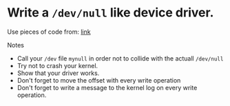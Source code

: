 # Write a `/dev/null` like device driver.

Use pieces of code from:
[link](https://github.com/veltzer/demos-linux/tree/master/src/kernel_standalone/mynull)

Notes
* Call your `/dev` file `mynull` in order not to collide with the actuall `/dev/null`
* Try not to crash your kernel.
* Show that your driver works.
* Don't forget to move the offset with every write operation
* Don't forget to write a message to the kernel log on every write operation.
